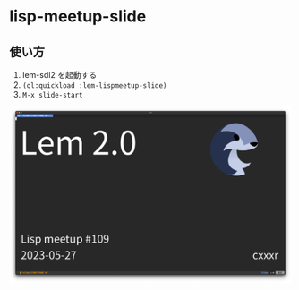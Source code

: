 # lisp-meetup-slide

## 使い方
1. lem-sdl2 を起動する
2. `(ql:quickload :lem-lispmeetup-slide)`
3. `M-x slide-start`

![first-page](./screenshot/first-page.png)
